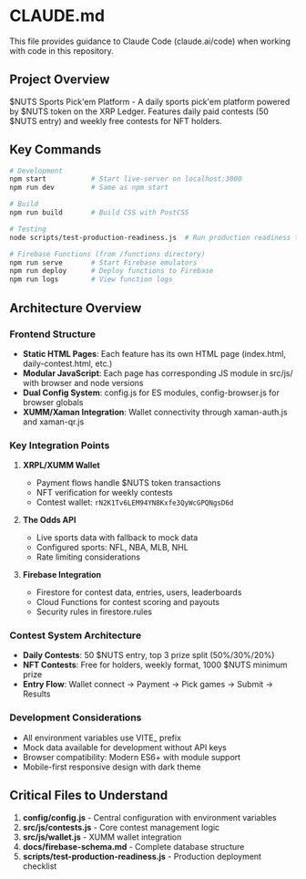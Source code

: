 # CLAUDE.md

This file provides guidance to Claude Code (claude.ai/code) when working with code in this repository.

## Project Overview

$NUTS Sports Pick'em Platform - A daily sports pick'em platform powered by $NUTS token on the XRP Ledger. Features daily paid contests (50 $NUTS entry) and weekly free contests for NFT holders.

## Key Commands

```bash
# Development
npm start           # Start live-server on localhost:3000
npm run dev         # Same as npm start

# Build
npm run build       # Build CSS with PostCSS

# Testing
node scripts/test-production-readiness.js  # Run production readiness tests

# Firebase Functions (from /functions directory)
npm run serve       # Start Firebase emulators
npm run deploy      # Deploy functions to Firebase
npm run logs        # View function logs
```

## Architecture Overview

### Frontend Structure
- **Static HTML Pages**: Each feature has its own HTML page (index.html, daily-contest.html, etc.)
- **Modular JavaScript**: Each page has corresponding JS module in src/js/ with browser and node versions
- **Dual Config System**: config.js for ES modules, config-browser.js for browser globals
- **XUMM/Xaman Integration**: Wallet connectivity through xaman-auth.js and xaman-qr.js

### Key Integration Points

1. **XRPL/XUMM Wallet**
   - Payment flows handle $NUTS token transactions
   - NFT verification for weekly contests
   - Contest wallet: `rN2K1Tv6LEM94YN8Kxfe3QyWcGPQNgsD6d`

2. **The Odds API**
   - Live sports data with fallback to mock data
   - Configured sports: NFL, NBA, MLB, NHL
   - Rate limiting considerations

3. **Firebase Integration**
   - Firestore for contest data, entries, users, leaderboards
   - Cloud Functions for contest scoring and payouts
   - Security rules in firestore.rules

### Contest System Architecture
- **Daily Contests**: 50 $NUTS entry, top 3 prize split (50%/30%/20%)
- **NFT Contests**: Free for holders, weekly format, 1000 $NUTS minimum prize
- **Entry Flow**: Wallet connect → Payment → Pick games → Submit → Results

### Development Considerations
- All environment variables use VITE_ prefix
- Mock data available for development without API keys
- Browser compatibility: Modern ES6+ with module support
- Mobile-first responsive design with dark theme

## Critical Files to Understand

1. **config/config.js** - Central configuration with environment variables
2. **src/js/contests.js** - Core contest management logic
3. **src/js/wallet.js** - XUMM wallet integration
4. **docs/firebase-schema.md** - Complete database structure
5. **scripts/test-production-readiness.js** - Production deployment checklist